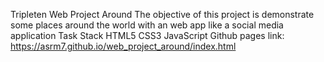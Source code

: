 Tripleten Web Project Around
The objective of this project is demonstrate some places around the world with an web app like a social media application
Task Stack
HTML5
CSS3
JavaScript
Github pages link: https://asrm7.github.io/web_project_around/index.html

